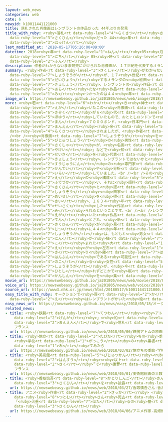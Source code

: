 ```yaml
---
layout: web_news
categories: web
cate: 6
newsid: k10011441121000
title: 落札された肖像画はレンブラントの作品だった 44年ぶりの発見
title_with_ruby: <ruby>落札<rt data-ruby-level="4">らくさつ</rt></ruby>された<ruby>肖像画<rt data-ruby-level="7">しょうぞうが</rt></ruby>はレンブラントの<ruby>作品<rt
  data-ruby-level="3">さくひん</rt></ruby>だった 44<ruby>年<rt data-ruby-level="1">ねん</rt></ruby>ぶりの<ruby>発見<rt
  data-ruby-level="3">はっけん</rt></ruby>
last_modified_at: '2018-05-17T05:26:00+09:00'
datetime: 2018<ruby>年<rt data-ruby-level="1">ねん</rt></ruby>05<ruby>月<rt data-ruby-level="1">がつ</rt></ruby>17<ruby>日<rt
  data-ruby-level="1">にち</rt></ruby> 05<ruby>時<rt data-ruby-level="2">じ</rt></ruby>26<ruby>分<rt
  data-ruby-level="2">ふん</rt></ruby>
description: 作者がわからないまま競売にかけられた肖像画が、１７世紀を代表するオランダの絵画の巨匠、レンブラントの作品であることがわかりました。レンブラントの新たな作品が見つかったのは４４年ぶりです。
summary: <ruby>作者<rt data-ruby-level="3">さくしゃ</rt></ruby>がわからないまま<ruby>競売<rt data-ruby-level="4">きょうばい</rt></ruby>にかけられた<ruby>肖像画<rt
  data-ruby-level="7">しょうぞうが</rt></ruby>が、１７<ruby>世紀<rt data-ruby-level="4">せいき</rt></ruby>を<ruby>代表<rt
  data-ruby-level="3">だいひょう</rt></ruby>するオランダの<ruby>絵画<rt data-ruby-level="2">かいが</rt></ruby>の<ruby>巨匠<rt
  data-ruby-level="7">きょしょう</rt></ruby>、レンブラントの<ruby>作品<rt data-ruby-level="3">さくひん</rt></ruby>であることがわかりました。レンブラントの<ruby>新<rt
  data-ruby-level="2">あら</rt></ruby>たな<ruby>作品<rt data-ruby-level="3">さくひん</rt></ruby>が<ruby>見<rt
  data-ruby-level="1">み</rt></ruby>つかったのは４４<ruby>年<rt data-ruby-level="1">ねん</rt></ruby>ぶりです。
image_url: https://newswebeasy.github.io/ja201805/news/web/image/2018/05/17/K10011441121_1805170519_1805170526_01_03.jpg
more: <ruby>若<rt data-ruby-level="6">わか</rt></ruby>き<ruby>紳士<rt data-ruby-level="7">しんし</rt></ruby>を<ruby>描<rt
  data-ruby-level="7">えが</rt></ruby>いたこの<ruby>肖像画<rt data-ruby-level="7">しょうぞうが</rt></ruby>は、イギリスの<ruby>貴族<rt
  data-ruby-level="6">きぞく</rt></ruby>が６<ruby>代<rt data-ruby-level="3">だい</rt></ruby>にわたって<ruby>保有<rt
  data-ruby-level="5">ほゆう</rt></ruby>していたもので、おととしロンドンで<ruby>競売<rt data-ruby-level="4">きょうばい</rt></ruby>にかけられ、１３<ruby>万<rt
  data-ruby-level="2">まん</rt></ruby>７０００ポンド、<ruby>日本円<rt data-ruby-level="1">にほんえん</rt></ruby>で２０００<ruby>万円<rt
  data-ruby-level="2">まんえん</rt></ruby><ruby>余<rt data-ruby-level="5">あま</rt></ruby>りで<ruby>落札<rt
  data-ruby-level="4">らくさつ</rt></ruby>されましたが、<ruby>作者<rt data-ruby-level="3">さくしゃ</rt></ruby>はわからないままでした。<br
  /><br /><ruby>肖像画<rt data-ruby-level="7">しょうぞうが</rt></ruby>を<ruby>落札<rt data-ruby-level="4">らくさつ</rt></ruby>したオランダの<ruby>美術商<rt
  data-ruby-level="5">びじゅつしょう</rt></ruby>の<ruby>男性<rt data-ruby-level="5">だんせい</rt></ruby>は、<ruby>作者<rt
  data-ruby-level="3">さくしゃ</rt></ruby>が、<ruby>名画<rt data-ruby-level="2">めいが</rt></ruby>「<ruby>夜警<rt
  data-ruby-level="6">やけい</rt></ruby>」などで<ruby>知<rt data-ruby-level="2">し</rt></ruby>られ、１７<ruby>世紀<rt
  data-ruby-level="4">せいき</rt></ruby>を<ruby>代表<rt data-ruby-level="3">だいひょう</rt></ruby>するオランダの<ruby>巨匠<rt
  data-ruby-level="7">きょしょう</rt></ruby>、レンブラントではないかと<ruby>考<rt data-ruby-level="2">かんが</rt></ruby>え、<ruby>数十人<rt
  data-ruby-level="2">すうじゅうにん</rt></ruby>の<ruby>専門家<rt data-ruby-level="6">せんもんか</rt></ruby>に<ruby>鑑定<rt
  data-ruby-level="7">かんてい</rt></ruby>や<ruby>分析<rt data-ruby-level="7">ぶんせき</rt></ruby>を<ruby>依頼<rt
  data-ruby-level="7">いらい</rt></ruby>していました。<br /><br />その<ruby>結果<rt data-ruby-level="4">けっか</rt></ruby>,、<ruby>絵<rt
  data-ruby-level="2">え</rt></ruby>の<ruby>構成<rt data-ruby-level="5">こうせい</rt></ruby>や<ruby>筆使<rt
  data-ruby-level="3">ふでづか</rt></ruby>い、それに<ruby>顔料<rt data-ruby-level="4">がんりょう</rt></ruby>などから、レンブラントの<ruby>作品<rt
  data-ruby-level="3">さくひん</rt></ruby>と<ruby>認<rt data-ruby-level="6">みと</rt></ruby>められました。レンブラントが<ruby>肖像<rt
  data-ruby-level="7">しょうぞう</rt></ruby><ruby>画家<rt data-ruby-level="2">がか</rt></ruby>として<ruby>名声<rt
  data-ruby-level="2">めいせい</rt></ruby>を<ruby>得<rt data-ruby-level="4">え</rt></ruby>ていた２８<ruby>歳<rt
  data-ruby-level="7">さい</rt></ruby>、１６３４<ruby>年<rt data-ruby-level="1">ねん</rt></ruby>ごろに<ruby>制作<rt
  data-ruby-level="5">せいさく</rt></ruby>した<ruby>作品<rt data-ruby-level="3">さくひん</rt></ruby>と<ruby>見<rt
  data-ruby-level="1">み</rt></ruby>られるということです。<br /><br />レンブラントが、<ruby>生涯<rt data-ruby-level="7">しょうがい</rt></ruby>に<ruby>描<rt
  data-ruby-level="7">えが</rt></ruby>いた<ruby>作品<rt data-ruby-level="3">さくひん</rt></ruby>は、およそ３５０<ruby>点<rt
  data-ruby-level="2">てん</rt></ruby>とされ、<ruby>新<rt data-ruby-level="2">あら</rt></ruby>たな<ruby>作品<rt
  data-ruby-level="3">さくひん</rt></ruby>が<ruby>見<rt data-ruby-level="1">み</rt></ruby>つかったのは、<ruby>実<rt
  data-ruby-level="3">じつ</rt></ruby>に４４<ruby>年<rt data-ruby-level="1">ねん</rt></ruby>ぶりです。またこの<ruby>肖像画<rt
  data-ruby-level="7">しょうぞうが</rt></ruby>は、もともと<ruby>男女<rt data-ruby-level="1">だんじょ</rt></ruby>２<ruby>人<rt
  data-ruby-level="1">にん</rt></ruby>が<ruby>描<rt data-ruby-level="7">えが</rt></ruby>き<ruby>込<rt
  data-ruby-level="7">こ</rt></ruby>まれた<ruby>大<rt data-ruby-level="1">おお</rt></ruby>きな<ruby>絵<rt
  data-ruby-level="2">え</rt></ruby>が<ruby>左右<rt data-ruby-level="1">さゆう</rt></ruby>に<ruby>切<rt
  data-ruby-level="7">き</rt></ruby>り<ruby>離<rt data-ruby-level="7">はな</rt></ruby>された<ruby>半分<rt
  data-ruby-level="2">はんぶん</rt></ruby>である<ruby>可能性<rt data-ruby-level="5">かのうせい</rt></ruby>があるということで、<ruby>残<rt
  data-ruby-level="4">のこ</rt></ruby>る<ruby>女性<rt data-ruby-level="5">じょせい</rt></ruby>の<ruby>肖像画<rt
  data-ruby-level="7">しょうぞうが</rt></ruby>が、<ruby>今<rt data-ruby-level="2">いま</rt></ruby>も<ruby>人知<rt
  data-ruby-level="2">ひとし</rt></ruby>れずどこかで<ruby>眠<rt data-ruby-level="7">ねむ</rt></ruby>っているのではないかと<ruby>関心<rt
  data-ruby-level="4">かんしん</rt></ruby>を<ruby>集<rt data-ruby-level="3">あつ</rt></ruby>めています。
movie_url: https://newswebeasy.github.io/ja201805/news/web/movie/2018/05/17/k10011441121_201805170519_201805170526.mp4
voice_url: https://newswebeasy.github.io/ja201805/news/web/voice/2018/05/17/k10011441121_201805170519_201805170526.mp3
source_url: https://www3.nhk.or.jp/news/html/20180517/k10011441121000.html
easy_title_with_ruby: オークションで<ruby>買<rt data-ruby-level="2">か</rt></ruby>った<ruby>絵<rt
  data-ruby-level="2">え</rt></ruby>はレンブラントがかいた<ruby>絵<rt data-ruby-level="2">え</rt></ruby>だった
easy_news_url: https://newswebeasy.github.io/news/easy/2018/05/18/オークションで買った絵はレンブラントがかいた絵だった
related_news:
- title: <ruby>鉄腕<rt data-ruby-level="7">てつわん</rt></ruby><ruby>アトム<rt data-ruby-level="7">あとむ</rt></ruby>の「<ruby>原画<rt
    data-ruby-level="2">げんが</rt></ruby>」<ruby>約<rt data-ruby-level="4">やく</rt></ruby>３５００<ruby>万円<rt
    data-ruby-level="2">まんえん</rt></ruby>で<ruby>落札<rt data-ruby-level="4">らくさつ</rt></ruby>
    フランス
  url: https://newswebeasy.github.io/news/web/2018/05/06/鉄腕アトムの原画約3500万円で落札-フランス
- title: <ruby>旅立<rt data-ruby-level="3">たびだ</rt></ruby>ちの<ruby>季節<rt data-ruby-level="4">きせつ</rt></ruby>
    <ruby>学校<rt data-ruby-level="1">がっこう</rt></ruby>の<ruby>黒板<rt data-ruby-level="3">こくばん</rt></ruby>を<ruby>見<rt
    data-ruby-level="1">み</rt></ruby>てみたら
  url: https://newswebeasy.github.io/news/web/2018/03/02/旅立ちの季節-学校の黒板を見てみたら
- title: <ruby>美術館<rt data-ruby-level="5">びじゅつかん</rt></ruby><ruby>絵画<rt data-ruby-level="2">かいが</rt></ruby>の<ruby>半数<rt
    data-ruby-level="2">はんすう</rt></ruby><ruby>以上<rt data-ruby-level="4">いじょう</rt></ruby>“がん<ruby>作<rt
    data-ruby-level="2">さく</rt></ruby>”で<ruby>謝罪<rt data-ruby-level="5">しゃざい</rt></ruby>
    フランス
  url: https://newswebeasy.github.io/news/web/2018/05/01/美術館絵画の半数以上がん作で謝罪-フランス
- title: <ruby>香取慎吾<rt data-ruby-level="8">かとりしんご</rt></ruby>さん <ruby>香港<rt data-ruby-level="8">ほんこん</rt></ruby>でアート<ruby>作品<rt
    data-ruby-level="3">さくひん</rt></ruby>を<ruby>披露<rt data-ruby-level="7">ひろう</rt></ruby>
  url: https://newswebeasy.github.io/news/web/2018/03/27/香取慎吾さん-香港でアート作品を披露
- title: アニメ<ruby>作家<rt data-ruby-level="2">さっか</rt></ruby> <ruby>高畑<rt data-ruby-level="3">たかはた</rt></ruby><ruby>勲<rt
    data-ruby-level="8">つとむ</rt></ruby>さん<ruby>死去<rt data-ruby-level="3">しきょ</rt></ruby>
    「<ruby>火垂<rt data-ruby-level="7">ほた</rt></ruby>るの<ruby>墓<rt data-ruby-level="7">はか</rt></ruby>」などの<ruby>作品<rt
    data-ruby-level="3">さくひん</rt></ruby>
  url: https://newswebeasy.github.io/news/web/2018/04/06/アニメ作家-高畑勲さん死去-火垂るの墓などの作品
...
```

